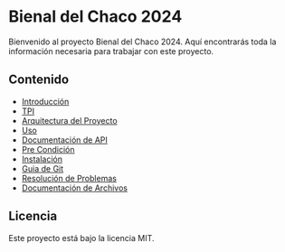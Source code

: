 # Bienal del Chaco 2024

Bienvenido al proyecto Bienal del Chaco 2024. Aquí encontrarás toda la información necesaria para trabajar con este proyecto.

## Contenido

- [Introducción](docs/introduction.md)
- [TPI](docs/tpi.md)
- [Arquitectura del Proyecto](docs/architecture.md)
- [Uso](docs/usage.md)
- [Documentación de API](docs/postman.md)
- [Pre Condición](docs/precondition.md)
- [Instalación](docs/installation.md)
- [Guia de Git](docs/github_guide.md) 
- [Resolución de Problemas](docs/troubleshooting.md)
- [Documentación de Archivos](docs/docs.md)

## Licencia

Este proyecto está bajo la licencia MIT.
